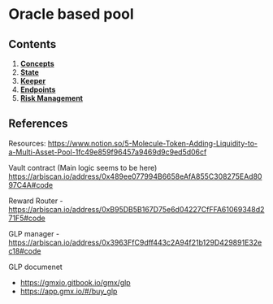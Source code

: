 # Oracle based pool

## Contents

1. **[Concepts](01_concepts.md)**
2. **[State](02_state.md)**
3. **[Keeper](03_keeper.md)**
4. **[Endpoints](04_endpoints.md)**
5. **[Risk Management](05_risk_management.md)**

## References

Resources:
https://www.notion.so/5-Molecule-Token-Adding-Liquidity-to-a-Multi-Asset-Pool-1fc49e859f96457a9469d9c9ed5d06cf

Vault contract (Main logic seems to be here)
https://arbiscan.io/address/0x489ee077994B6658eAfA855C308275EAd8097C4A#code

Reward Router - https://arbiscan.io/address/0xB95DB5B167D75e6d04227CfFFA61069348d271F5#code

GLP manager - https://arbiscan.io/address/0x3963FfC9dff443c2A94f21b129D429891E32ec18#code

GLP documenet

- https://gmxio.gitbook.io/gmx/glp
- https://app.gmx.io/#/buy_glp
